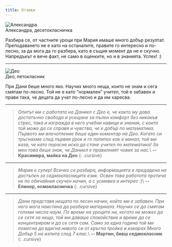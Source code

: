 ```yaml
---
title: Отзиви
---
```

<div class="feedback">
  <p class="photo left">
    <img src="{{ "/assets/images/random.png" }}" alt="Александра">
    <br>
    Александра, десетокласничка
  </p>
Разбира се, от частните уроци при Мария имаше много добър резултат. Преподаването не е като на останалите, правите го интересно и по-лесно, за да мога да го разбера, като в същия момент да не е скучно. Напредъкът е вече факт, не само в оценките, но и в знанията. Успех! :)

</div>

---

<div class="team-member cursive">
  <p class="photo left">
    <img src="{{ "/assets/images/deo.png" }}" alt="Део">
    <br>
    Део, петокласник
  </p>
При Дани беше много яко. Научих много неща, които не знам и сега смятам по-лесно. Той не е като “нормален” учител, той е забавен и прави така, че децата да учат по-лесно и да им харесва.

</div>

---

> _Опитът ми с работата на Даниел с Део е, че както му дава достатъчно свобода и усещане за пълен комфорт без никакъв стрес, така и изгражда в него учебни навици и знания, с които той може да се справя и чувства, че е добър по математика. Първото ми впечатление беше един коментар на Део. Когато си тръгнахме след първия урок и го попитах как е минал, той ми каза, че като порасне иска да стане учител по математика! За мен това беше знак, че Даниел е правилният човек за нас._\\
**\-\- Красимира, майка на Део**
{: .cursive}

---

> _Мария е супер! Всичко се разбира, информацията е предадена на достъпен за седмокласниците език. Освен това работата протича не по обичайния скучен начин, а с усмивка и интерес :)_\\
**\-\- Елинор, осмокласничка**
{: .cursive}

---

> _Дани представя нещата по лесен начин, който ми е забавен. При него мога наистина да разбера материала. Научих се да смятам големи числа наум. По време на уроците ни, когато не можех да се сетя за нещо, той ми даваше спокойствие и време да се концентрирам и да се сетя сам. Само за една година той ми помогна да вдигна нивото си от кръгла тройка и изкарах Много Добър 5 на изпита след 7 клас._\\
**\-\- Мартин, бивш седмокласник**
{: .cursive}
